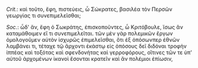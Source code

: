 

*Crit.*: καὶ τοῦτο, ἔφη, πιστεύεις, ὦ Σώκρατες, βασιλέα τὸν Περσῶν γεωργίας τι συνεπιμελεῖσθαι;



*Soc.*: ὧδ' ἄν, ἔφη ὁ Σωκράτης, ἐπισκοποῦντες, ὦ Κριτόβουλε, ἴσως ἂν καταμάθοιμεν εἴ τι συνεπιμελεῖται. τῶν μὲν γὰρ πολεμικῶν ἔργων ὁμολογοῦμεν αὐτὸν ἰσχυρῶς ἐπιμελεῖσθαι, ὅτι ἐξ ὁπόσωνπερ ἐθνῶν λαμβάνει τι, τέταχε τῷ ἄρχοντι ἑκάστῳ εἰς ὁπόσους δεῖ διδόναι τροφὴν ἱππέας καὶ τοξότας καὶ σφενδονήτας καὶ γερροφόρους, οἵτινες τῶν τε ὑπ' αὐτοῦ ἀρχομένων ἱκανοὶ ἔσονται κρατεῖν καὶ ἂν πολέμιοι ἐπίωσιν,